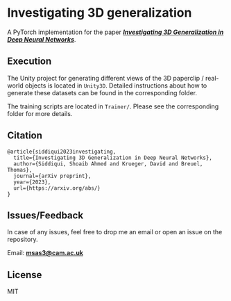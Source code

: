 # Investigating 3D generalization

A PyTorch implementation for the paper [***Investigating 3D Generalization in Deep Neural Networks***](https://arxiv.org/abs/).

## Execution

The Unity project for generating different views of the 3D paperclip / real-world objects is located in `Unity3D`.
Detailed instructions about how to generate these datasets can be found in the corresponding folder.

The training scripts are located in `Trainer/`.
Please see the corresponding folder for more details.

## Citation

```
@article{siddiqui2023investigating,
  title={Investigating 3D Generalization in Deep Neural Networks},
  author={Siddiqui, Shoaib Ahmed and Krueger, David and Breuel, Thomas},
  journal={arXiv preprint},
  year={2023},
  url={https://arxiv.org/abs/}
}
```

## Issues/Feedback

In case of any issues, feel free to drop me an email or open an issue on the repository.

Email: **msas3@cam.ac.uk**

## License

MIT
